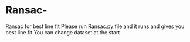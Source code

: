 # Ransac-
Ransac for best line fit
Please run Ransac.py file and it runs and gives you best line fit
You can change dataset at the start
